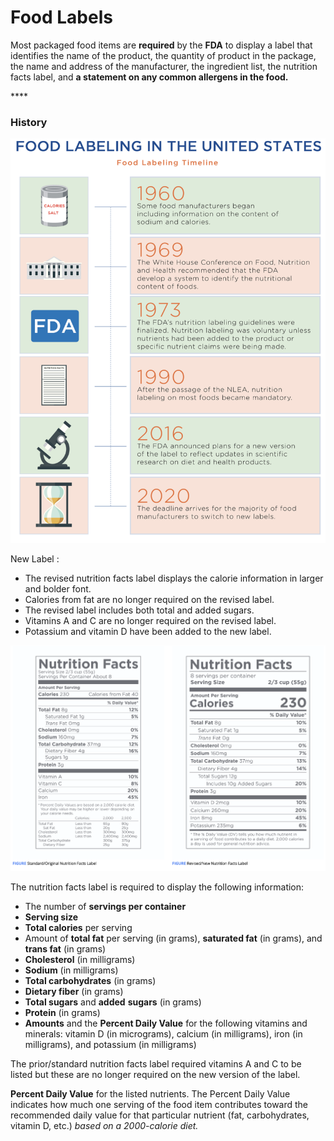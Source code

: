 # Food Labels

Most packaged food items are **required** by the **FDA** to display a label that identifies the name of the product, the quantity of product in the package, the name and address of the manufacturer, the ingredient list, the nutrition facts label, and **a statement on any common allergens in the food.**

\*\*\*\*

### History

![](../.gitbook/assets/screen-shot-2021-02-07-at-8.54.23-pm.png)

New Label :

* The revised nutrition facts label displays the calorie information in larger and bolder font.
* Calories from fat are no longer required on the revised label.
* The revised label includes both total and added sugars.
* Vitamins A and C are no longer required on the revised label.
* Potassium and vitamin D have been added to the new label.

![](../.gitbook/assets/screen-shot-2021-02-07-at-8.56.19-pm.png)



The nutrition facts label is required to display the following information:                                       

* The number of **servings per container**
* **Serving size**
* **Total calories** per serving
* Amount of **total fat** per serving \(in grams\), **saturated fat** \(in grams\), and **trans fat** \(in grams\)
* **Cholesterol** \(in milligrams\)
* **Sodium** \(in milligrams\)
* **Total carbohydrates** \(in grams\)
* **Dietary fiber** \(in grams\)
* **Total sugars** and **added** **sugars** \(in grams\)
* **Protein** \(in grams\)
* **Amounts** and the **Percent Daily Value** for the following vitamins and minerals: vitamin D \(in micrograms\), calcium \(in milligrams\), iron \(in milligrams\), and potassium \(in milligrams\)



The prior/standard nutrition facts label required vitamins A and C to be listed but these are no longer required on the new version of the label.

 **Percent Daily Value** for the listed nutrients. The Percent Daily Value indicates how much one serving of the food item contributes toward the recommended daily value for that particular nutrient \(fat, carbohydrates, vitamin D, etc.\) _based on a 2000-calorie diet._ 

